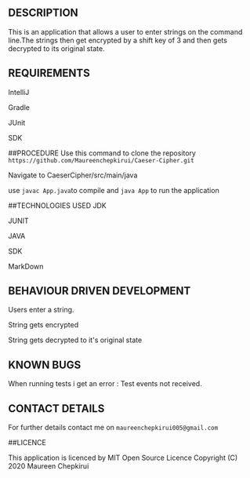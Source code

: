  
## DESCRIPTION

This is an application that allows a user to enter strings on the command line.The strings then get encrypted by a shift key of 3 and then gets decrypted to its original state.

## REQUIREMENTS

IntelliJ

Gradle

JUnit

SDK

##PROCEDURE
Use this command to clone the repository `https://github.com/Maureenchepkirui/Caeser-Cipher.git`

Navigate to CaeserCipher/src/main/java

use `javac App.java`to compile and `java App` to run the application

##TECHNOLOGIES USED
JDK

JUNIT

JAVA

SDK

MarkDown

## BEHAVIOUR DRIVEN DEVELOPMENT

Users enter a string.

String gets encrypted

String gets decrypted to it's original state

## KNOWN BUGS

When running tests i get an error : Test events not received.

## CONTACT DETAILS

For further details contact me on `maureenchepkirui005@gmail.com`

##LICENCE

This application is licenced by MIT Open Source Licence
Copyright (C) 2020 Maureen Chepkirui